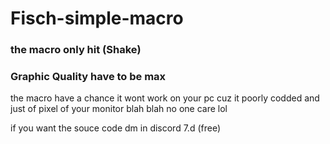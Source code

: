 # Fisch-simple-macro


### the macro only hit (Shake)
### Graphic Quality have to be max



the macro have a chance it wont work on your pc cuz it poorly codded and just of pixel of your monitor blah blah no one care lol

if you want the souce code dm in discord 7.d (free)
